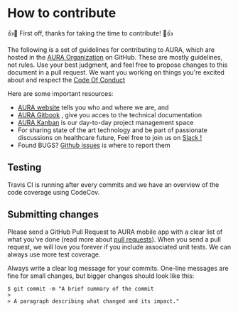 # How to contribute

:+1::tada: First off, thanks for taking the time to contribute! :tada::+1:

The following is a set of guidelines for contributing to AURA, which are hosted in the [AURA Organization](https://github.com/Aura-healthcare) on GitHub. These are mostly guidelines, not rules. Use your best judgment, and feel free to propose changes to this document in a pull request.
We want you working on things you're excited about and respect the [Code Of Conduct](https://github.com/Aura-healthcare/Aura_mobile_app/blob/master/code-of-conduct.md)

Here are some important resources:

  * [AURA website](http://www.aura.healthcare) tells you who and where we are, and
  * [AURA Gitbook](https://github.com/Aura-healthcare/Aura_gitbook) , give you acces to the technical documentation
  * [AURA Kanban](https://github.com/Aura-healthcare/Aura_gitbook/projects/1) is our day-to-day project management space
  * For sharing state of the art technology and be part of passionate discussions on healthcare future, Feel free to join us on [Slack !](https://associationaura.slack.com)
  * Found BUGS? [Github issues](https://github.com/Aura-healthcare/Aura_gitbook/issues) is where to report them

## Testing

Travis CI is running after every commits and we have an overview of the code coverage using CodeCov.

## Submitting changes

Please send a GitHub Pull Request to AURA mobile app with a clear list of what you've done (read more about [pull requests](http://help.github.com/pull-requests/)). When you send a pull request, we will love you forever if you include associated unit tests. We can always use more test coverage.

Always write a clear log message for your commits. One-line messages are fine for small changes, but bigger changes should look like this:

    $ git commit -m "A brief summary of the commit
    >
    > A paragraph describing what changed and its impact."
